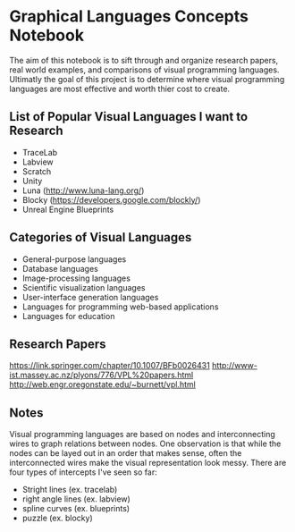 # Graphical Languages Concepts Notebook

The aim of this notebook is to sift through and organize research papers, real world examples, and comparisons of visual programming languages. Ultimatly the goal of this project is to determine where visual programming languages are most effective and worth thier cost to create. 

## List of Popular Visual Languages I want to Research

- TraceLab
- Labview
- Scratch
- Unity
- Luna (http://www.luna-lang.org/)
- Blocky (https://developers.google.com/blockly/)
- Unreal Engine Blueprints

## Categories of Visual Languages

- General-purpose languages
- Database languages
- Image-processing languages
- Scientific visualization languages
- User-interface generation languages
- Languages for programming web-based applications
- Languages for education

## Research Papers
https://link.springer.com/chapter/10.1007/BFb0026431
http://www-ist.massey.ac.nz/plyons/776/VPL%20papers.html
http://web.engr.oregonstate.edu/~burnett/vpl.html

## Notes

Visual programming languages are based on nodes and interconnecting wires to graph relations between nodes.  One observation is that while the nodes can be layed out in an order that makes sense, often the interconnected wires make the visual representation look messy.  There are four types of intercepts I've seen so far:

- Stright lines (ex. tracelab) <image>
- right angle lines (ex. labview) <image>
- spline curves (ex. blueprints) <image>
- puzzle (ex. blocky) <image>
  
